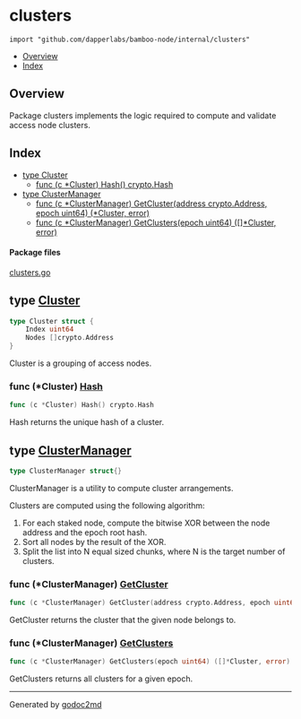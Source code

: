 

# clusters
`import "github.com/dapperlabs/bamboo-node/internal/clusters"`

* [Overview](#pkg-overview)
* [Index](#pkg-index)

## <a name="pkg-overview">Overview</a>
Package clusters implements the logic required to compute and validate access node clusters.




## <a name="pkg-index">Index</a>
* [type Cluster](#Cluster)
  * [func (c *Cluster) Hash() crypto.Hash](#Cluster.Hash)
* [type ClusterManager](#ClusterManager)
  * [func (c *ClusterManager) GetCluster(address crypto.Address, epoch uint64) (*Cluster, error)](#ClusterManager.GetCluster)
  * [func (c *ClusterManager) GetClusters(epoch uint64) ([]*Cluster, error)](#ClusterManager.GetClusters)


#### <a name="pkg-files">Package files</a>
[clusters.go](https://github.com/dapperlabs/bamboo-node/tree/master/internal/clusters/clusters.go)






## <a name="Cluster">type</a> [Cluster](https://github.com/dapperlabs/bamboo-node/tree/master/internal/clusters/clusters.go?s=211:272#L7)
``` go
type Cluster struct {
    Index uint64
    Nodes []crypto.Address
}

```
Cluster is a grouping of access nodes.










### <a name="Cluster.Hash">func</a> (\*Cluster) [Hash](https://github.com/dapperlabs/bamboo-node/tree/master/internal/clusters/clusters.go?s=320:356#L13)
``` go
func (c *Cluster) Hash() crypto.Hash
```
Hash returns the unique hash of a cluster.




## <a name="ClusterManager">type</a> [ClusterManager](https://github.com/dapperlabs/bamboo-node/tree/master/internal/clusters/clusters.go?s=750:778#L23)
``` go
type ClusterManager struct{}

```
ClusterManager is a utility to compute cluster arrangements.

Clusters are computed using the following algorithm:
1. For each staked node, compute the bitwise XOR between the node address and the epoch root hash.
2. Sort all nodes by the result of the XOR.
3. Split the list into N equal sized chunks, where N is the target number of clusters.










### <a name="ClusterManager.GetCluster">func</a> (\*ClusterManager) [GetCluster](https://github.com/dapperlabs/bamboo-node/tree/master/internal/clusters/clusters.go?s=846:937#L26)
``` go
func (c *ClusterManager) GetCluster(address crypto.Address, epoch uint64) (*Cluster, error)
```
GetCluster returns the cluster that the given node belongs to.




### <a name="ClusterManager.GetClusters">func</a> (\*ClusterManager) [GetClusters](https://github.com/dapperlabs/bamboo-node/tree/master/internal/clusters/clusters.go?s=1015:1085#L31)
``` go
func (c *ClusterManager) GetClusters(epoch uint64) ([]*Cluster, error)
```
GetClusters returns all clusters for a given epoch.








- - -
Generated by [godoc2md](http://godoc.org/github.com/lanre-ade/godoc2md)
